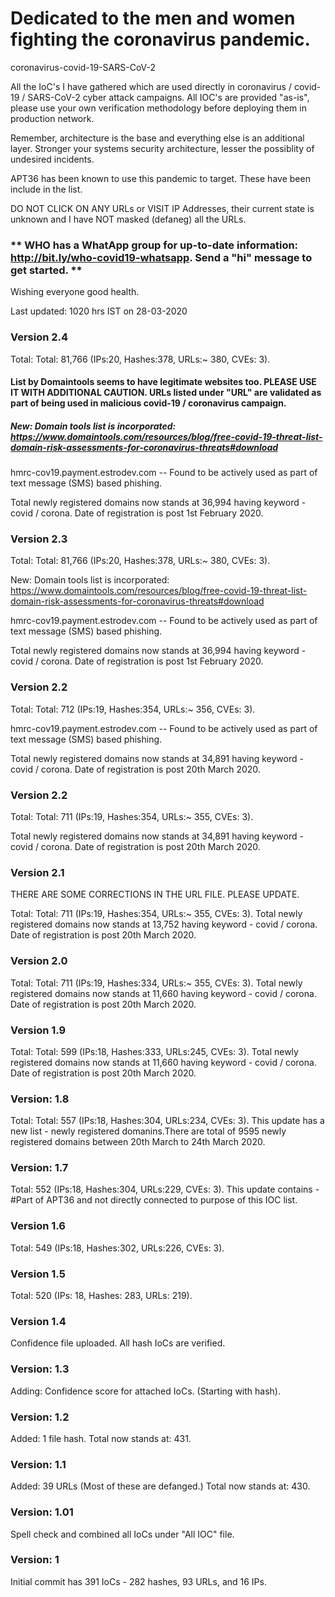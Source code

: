# Dedicated to the men and women fighting the coronavirus pandemic.

coronavirus-covid-19-SARS-CoV-2

All the IoC's I have gathered which are used directly in coronavirus / covid-19 / SARS-CoV-2 cyber attack campaigns. All IOC's are provided "as-is", please use your own verification methodology before deploying them in production network.

Remember, architecture is the base and everything else is an additional layer. Stronger your systems security architecture, lesser the possiblity of undesired incidents.

APT36 has been known to use this pandemic to target. These have been include in the list.

DO NOT CLICK  ON ANY URLs or VISIT IP Addresses, their current state is unknown and I have NOT masked (defaneg) all the URLs.

### ** WHO has a WhatApp group for up-to-date information: http://bit.ly/who-covid19-whatsapp. Send a "hi" message to get started. **

Wishing everyone good health.

Last updated: 1020 hrs IST on 28-03-2020

### Version 2.4
Total: Total: 81,766 (IPs:20, Hashes:378, URLs:~ 380, CVEs: 3).

#### List by Domaintools seems to have legitimate websites too. PLEASE USE IT WITH ADDITIONAL CAUTION. URLs listed under "URL" are validated as part of being used in malicious covid-19 / coronavirus campaign.
##### New: Domain tools list is incorporated: https://www.domaintools.com/resources/blog/free-covid-19-threat-list-domain-risk-assessments-for-coronavirus-threats#download

hmrc-cov19.payment.estrodev.com -- Found to be actively used as part of text message (SMS) based phishing.

Total newly registered domains now stands at 36,994 having keyword - covid / corona. Date of registration is post 1st February 2020.

### Version 2.3
Total: Total: 81,766 (IPs:20, Hashes:378, URLs:~ 380, CVEs: 3).

New: Domain tools list is incorporated: https://www.domaintools.com/resources/blog/free-covid-19-threat-list-domain-risk-assessments-for-coronavirus-threats#download

hmrc-cov19.payment.estrodev.com -- Found to be actively used as part of text message (SMS) based phishing.

Total newly registered domains now stands at 36,994 having keyword - covid / corona. Date of registration is post 1st February 2020.

### Version 2.2
Total: Total: 712 (IPs:19, Hashes:354, URLs:~ 356, CVEs: 3).

hmrc-cov19.payment.estrodev.com -- Found to be actively used as part of text message (SMS) based phishing.

Total newly registered domains now stands at 34,891 having keyword - covid / corona. Date of registration is post 20th March 2020.


### Version 2.2
Total: Total: 711 (IPs:19, Hashes:354, URLs:~ 355, CVEs: 3).

Total newly registered domains now stands at 34,891 having keyword - covid / corona. Date of registration is post 20th March 2020.

### Version 2.1
THERE ARE SOME CORRECTIONS IN THE URL FILE. PLEASE UPDATE.

Total: Total: 711 (IPs:19, Hashes:354, URLs:~ 355, CVEs: 3). Total newly registered domains now stands at 13,752 having keyword - covid / corona. Date of registration is post 20th March 2020.

### Version 2.0
Total: Total: 711 (IPs:19, Hashes:334, URLs:~ 355, CVEs: 3). Total newly registered domains now stands at 11,660 having keyword - covid / corona. Date of registration is post 20th March 2020.

### Version 1.9
Total: Total: 599 (IPs:18, Hashes:333, URLs:245, CVEs: 3). Total newly registered domains now stands at 11,660 having keyword - covid / corona. Date of registration is post 20th March 2020.

### Version: 1.8
Total: Total: 557 (IPs:18, Hashes:304, URLs:234, CVEs: 3). This update has a new list - newly registered domanins.There are total of 9595 newly registered domains between 20th March to 24th March 2020.

### Version: 1.7
Total: 552 (IPs:18, Hashes:304, URLs:229, CVEs: 3). This update contains - #Part of APT36 and not directly connected to purpose of this IOC list.

### Version 1.6
Total: 549 (IPs:18, Hashes:302, URLs:226, CVEs: 3).

### Version 1.5
Total: 520 (IPs: 18, Hashes: 283, URLs: 219).

### Version 1.4
Confidence file uploaded. All hash IoCs are verified.

### Version: 1.3
Adding: Confidence score for attached IoCs. (Starting with hash).

### Version: 1.2
Added: 1 file hash. Total now stands at: 431.

### Version: 1.1
Added: 39 URLs (Most of these are defanged.) Total now stands at: 430.

### Version: 1.01
Spell check and combined all IoCs under "All IOC" file.

### Version: 1
Initial commit has 391 IoCs - 282 hashes, 93 URLs, and 16 IPs.